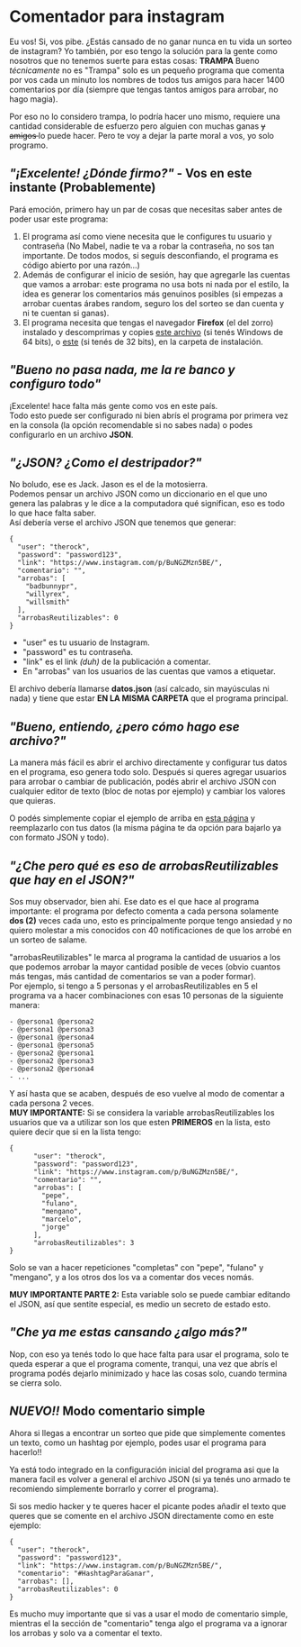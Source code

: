 # Comentador para instagram

Eu vos! Si, vos pibe. ¿Estás cansado de no ganar nunca en tu vida un sorteo de instagram? Yo también, por eso tengo la solución para la gente como nosotros que no tenemos suerte para estas cosas: **TRAMPA** Bueno *técnicamente* no es "Trampa" solo es un pequeño programa que comenta por vos cada un minuto los nombres de todos tus amigos para hacer 1400 comentarios por día (siempre que tengas tantos amigos para arrobar, no hago magia).  

Por eso no lo considero trampa, lo podría hacer uno mismo, requiere una cantidad considerable de esfuerzo pero alguien con muchas ganas <s> y amigos </s> lo puede hacer. Pero te voy a dejar la parte moral a vos, yo solo programo.

## *"¡Excelente! ¿Dónde firmo?"* - Vos en este instante (Probablemente)

Pará emoción, primero hay un par de cosas que necesitas saber antes de poder usar este programa:

1. El programa así como viene necesita que le configures tu usuario y contraseña (No Mabel, nadie te va a robar la contraseña, no sos tan importante. De todos modos, si seguís desconfiando, el programa es código abierto por una razón...)
2. Además de configurar el inicio de sesión, hay que agregarle las cuentas que vamos a arrobar: este programa no usa bots ni nada por el estilo, la idea es generar los comentarios más genuinos posibles (si empezas a arrobar cuentas árabes random, seguro los del sorteo se dan cuenta y ni te cuentan si ganas). 
3. El programa necesita que tengas el navegador **Firefox** (el del zorro) instalado y descomprimas y copies [este archivo](https://github.com/mozilla/geckodriver/releases/download/v0.31.0/geckodriver-v0.31.0-win64.zip) (si tenés Windows de 64 bits), o [este](https://github.com/mozilla/geckodriver/releases/download/v0.31.0/geckodriver-v0.31.0-win32.zip) (si tenés de 32 bits), en la carpeta de instalación.

## *"Bueno no pasa nada, me la re banco y configuro todo"*
¡Excelente! hace falta más gente como vos en este país.  
Todo esto puede ser configurado ni bien abrís el programa por primera vez en la consola (la opción recomendable si no sabes nada) o podes configurarlo en un archivo **JSON**.

## *"¿JSON? ¿Como el destripador?"*
No boludo, ese es Jack. Jason es el de la motosierra.  
Podemos pensar un archivo JSON como un diccionario en el que uno genera las palabras y le dice a la computadora qué significan, eso es todo lo que hace falta saber.  
Así debería verse el archivo JSON que tenemos que generar:

    {
      "user": "therock",
      "password": "password123",
      "link": "https://www.instagram.com/p/BuNGZMzn5BE/",
      "comentario": "",
      "arrobas": [
        "badbunnypr",
        "willyrex",
        "willsmith"
      ],
      "arrobasReutilizables": 0
    }

 - "user" es tu usuario de Instagram.  
 - "password" es tu contraseña.
 - "link" es el link *(duh)* de la publicación a comentar.
 - En "arrobas" van los usuarios de las cuentas que vamos a etiquetar.
    
El archivo debería llamarse **datos.json** (así calcado, sin mayúsculas ni nada) y tiene que estar **EN LA MISMA CARPETA** que el programa principal.

## *"Bueno, entiendo, ¿pero cómo hago ese archivo?"*
La manera más fácil es abrir el archivo directamente y configurar tus datos en el programa, eso genera todo solo. Después si queres agregar usuarios para arrobar o cambiar de publicación, podés abrir el archivo JSON con cualquier editor de texto (bloc de notas por ejemplo) y cambiar los valores que quieras.

O podés simplemente copiar el ejemplo de arriba en [esta página](https://codebeautify.org/jsonviewer) y reemplazarlo con tus datos (la misma página te da opción para bajarlo ya con formato JSON y todo).

## *"¿Che pero qué es eso de arrobasReutilizables que hay en el JSON?"*
Sos muy observador, bien ahí.
Ese dato es el que hace al programa importante: el programa por defecto comenta a cada persona solamente **dos (2)** veces cada uno, esto es principalmente porque tengo ansiedad y no quiero molestar a mis conocidos con 40 notificaciones de que los arrobé en un sorteo de salame.  

"arrobasReutilizables" le marca al programa la cantidad de usuarios a los que podemos arrobar la mayor cantidad posible de veces (obvio cuantos más tengas, más cantidad de comentarios se van a poder formar).  
Por ejemplo, si tengo a 5 personas y el arrobasReutilizables en 5 el programa va a hacer combinaciones con esas 10 personas de la siguiente manera:  

    - @persona1 @persona2
    - @persona1 @persona3
    - @persona1 @persona4
    - @persona1 @persona5
    - @persona2 @persona1
    - @persona2 @persona3
    - @persona2 @persona4
    - ...

Y así hasta que se acaben, después de eso vuelve al modo de comentar a cada persona 2 veces.  
**MUY IMPORTANTE:** Si se considera la variable arrobasReutilizables los usuarios que va a utilizar son los que esten **PRIMEROS** en la lista, esto quiere decir que si en la lista tengo:

    {
          "user": "therock",
          "password": "password123",
          "link": "https://www.instagram.com/p/BuNGZMzn5BE/",
          "comentario": "",
          "arrobas": [
            "pepe",
            "fulano",
            "mengano",
            "marcelo",
            "jorge"
          ],
          "arrobasReutilizables": 3
    }
    
Solo se van a hacer repeticiones "completas" con "pepe", "fulano" y "mengano", y a los otros dos los va a comentar dos veces nomás.

**MUY IMPORTANTE PARTE 2:** Esta variable solo se puede cambiar editando el JSON, así que sentite especial, es medio un secreto de estado esto.

## *"Che ya me estas cansando ¿algo más?"*
Nop, con eso ya tenés todo lo que hace falta para usar el programa, solo te queda esperar a que el programa comente, tranqui, una vez que abrís el programa podés dejarlo minimizado y hace las cosas solo, cuando termina se cierra solo.

## *NUEVO!!* Modo comentario simple
Ahora si llegas a encontrar un sorteo que pide que simplemente comentes un texto, como un hashtag por ejemplo, podes usar el programa para hacerlo!!

Ya está todo integrado en la configuración inicial del programa asi que la manera facil es volver a general el archivo JSON (si ya tenés uno armado te recomiendo simplemente borrarlo y correr el programa).

Si sos medio hacker y te queres hacer el picante podes añadir el texto que queres que se comente en el archivo JSON directamente como en este ejemplo:

    {
      "user": "therock",
      "password": "password123",
      "link": "https://www.instagram.com/p/BuNGZMzn5BE/",
      "comentario": "#HashtagParaGanar",
      "arrobas": [],
      "arrobasReutilizables": 0
    }

Es mucho muy importante que si vas a usar el modo de comentario simple, mientras el la sección de "comentario" tenga algo el programa va a ignorar los arrobas y solo va a comentar el texto.